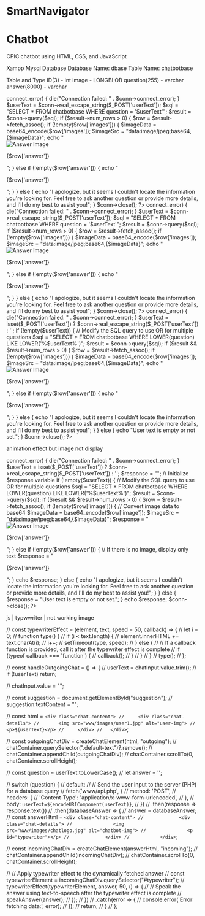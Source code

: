 # SmartNavigator
# Chatbot
CPIC chatbot using HTML, CSS, and JavaScript


Xampp Mysql Database
	Database Name: dbase
	Table Name: chatbotbase

Table and Type
	ID(3) - int
	image - LONGBLOB
	question(255) - varchar
	answer(8000) - varchar










<?php
$servername = "localhost";
$username = "root";
$password = "";
$dbname = "dbase";

$conn = new mysqli($servername, $username, $password, $dbname);

if ($conn->connect_error) {
    die("Connection failed: " . $conn->connect_error);
}

$userText = $conn->real_escape_string($_POST['userText']);

$sql = "SELECT * FROM chatbotbase WHERE question = '$userText'";
$result = $conn->query($sql);

if ($result->num_rows > 0) {
    $row = $result->fetch_assoc();

    if (!empty($row['images'])) {
        $imageData = base64_encode($row['images']);
        $imageSrc = "data:image/jpeg;base64,{$imageData}";
        echo "<div class='chat-details1'>
                  <div class='image-container'>
                      <img src='{$imageSrc}' alt='Answer Image'>
                  </div>
                  <div class='text-container'>
                      <p>{$row['answer']}</p>
                  </div>
              </div>";
    } else if (!empty($row['answer'])) {
        echo "<div class='chat-details1'>
                  <div class='text-container'>
                      <p>{$row['answer']}</p>
                  </div>
              </div>";
    }
} else {
    echo "I apologize, but it seems I couldn't locate the information you're looking for. Feel free to ask another question or provide more details, and I'll do my best to assist you!";
}

$conn->close();
?>


















<?php
$servername = "localhost";
$username = "root";
$password = "";
$dbname = "dbase";

$conn = new mysqli($servername, $username, $password, $dbname);

if ($conn->connect_error) {
    die("Connection failed: " . $conn->connect_error);
}

$userText = $conn->real_escape_string($_POST['userText']);

$sql = "SELECT * FROM chatbotbase WHERE question = '$userText'";
$result = $conn->query($sql);

if ($result->num_rows > 0) {
    $row = $result->fetch_assoc();

    if (!empty($row['images'])) {
        $imageData = base64_encode($row['images']);
        $imageSrc = "data:image/jpeg;base64,{$imageData}";
        echo "<div class='chat-details1'>
                  <div class='image-container'>
                      <img src='{$imageSrc}' alt='Answer Image'>
                  </div>
                  <div class='text-container'>
                      <p>{$row['answer']}</p>
                  </div>
              </div>";
    } else if (!empty($row['answer'])) {
        echo "<div class='chat-details1'>
                  <div class='text-container'>
                      <p>{$row['answer']}</p>
                  </div>
              </div>";
    }
} else {
    echo "I apologize, but it seems I couldn't locate the information you're looking for. Feel free to ask another question or provide more details, and I'll do my best to assist you!";
}

$conn->close();
?>














<?php
$servername = "localhost";
$username = "root";
$password = "";
$dbname = "dbase";

$conn = new mysqli($servername, $username, $password, $dbname);

if ($conn->connect_error) {
    die("Connection failed: " . $conn->connect_error);
}

$userText = isset($_POST['userText']) ? $conn->real_escape_string($_POST['userText']) : '';

if (!empty($userText)) {
    // Modify the SQL query to use OR for multiple questions
    $sql = "SELECT * FROM chatbotbase WHERE LOWER(question) LIKE LOWER('%$userText%')";
    $result = $conn->query($sql);

    if ($result && $result->num_rows > 0) {
        $row = $result->fetch_assoc();

        if (!empty($row['images'])) {
            $imageData = base64_encode($row['images']);
            $imageSrc = "data:image/jpeg;base64,{$imageData}";
            echo "<div class='chat-details1'>
                      <div class='image-container'>
                          <img src='{$imageSrc}' alt='Answer Image'>
                      </div>
                      <div class='text-container'>
                          <p>{$row['answer']}</p>
                      </div>
                  </div>";
        } else if (!empty($row['answer'])) {
            echo "<div class='chat-details1'>
                      <div class='text-container'>
                          <p>{$row['answer']}</p>
                      </div>
                  </div>";
        }
    } else {
        echo "I apologize, but it seems I couldn't locate the information you're looking for. Feel free to ask another question or provide more details, and I'll do my best to assist you!";
    }
} else {
    echo "User text is empty or not set.";
}

$conn->close();
?>













































































































animation effect but image not display


<?php
$servername = "localhost";
$username = "root";
$password = "";
$dbname = "dbase";

$conn = new mysqli($servername, $username, $password, $dbname);

if ($conn->connect_error) {
    die("Connection failed: " . $conn->connect_error);
}

$userText = isset($_POST['userText']) ? $conn->real_escape_string($_POST['userText']) : '';
$response = ""; // Initialize $response variable

if (!empty($userText)) {
    // Modify the SQL query to use OR for multiple questions
    $sql = "SELECT * FROM chatbotbase WHERE LOWER(question) LIKE LOWER('%$userText%')";
    $result = $conn->query($sql);

    if ($result && $result->num_rows > 0) {
    $row = $result->fetch_assoc();

    if (!empty($row['image'])) {
        // Convert image data to base64
        $imageData = base64_encode($row['image']);
        $imageSrc = "data:image/jpeg;base64,{$imageData}";
        $response = "<div class='chat-details1'>
                        <div class='image-container'>
                            <img src='{$imageSrc}' alt='Answer Image'>
                        </div>
                        <div class='text-container'>
                            <p>{$row['answer']}</p>
                        </div>
                    </div>";
    } else if (!empty($row['answer'])) {
        // If there is no image, display only text
        $response = "<div class='chat-details1'>
                        <div class='text-container'>
                            <p>{$row['answer']}</p>
                        </div>
                    </div>";
    }

    echo $response;
} else {
    echo "I apologize, but it seems I couldn't locate the information you're looking for. Feel free to ask another question or provide more details, and I'll do my best to assist you!";
}
} else {
    $response = "User text is empty or not set.";
}

echo $response;
$conn->close();
?>
























js | typwwriter | not working image

// const typewriterEffect = (element, text, speed = 50, callback) => {
//   let i = 0;
//   function type() {
//     if (i < text.length) {
//       element.innerHTML += text.charAt(i);
//       i++;
//       setTimeout(type, speed);
//     } else {
//       // If a callback function is provided, call it after the typewriter effect is complete
//       if (typeof callback === 'function') {
//         callback();
//       }
//     }
//   }
//   type();
// };

// const handleOutgoingChat = () => {
//   userText = chatInput.value.trim();
//   if (!userText) return;

//   chatInput.value = "";

//   const suggestion = document.getElementById("suggestion");
//   suggestion.textContent = "";

//   const html = `<div class="chat-content">
//     <div class="chat-details">
//       <img src="www/images/user1.jpg" alt="user-img">
//       <p>${userText}</p>
//     </div>
//   </div>`;

//   const outgoingChatDiv = createChatElement(html, "outgoing");
//   chatContainer.querySelector(".default-text")?.remove();
//   chatContainer.appendChild(outgoingChatDiv);
//   chatContainer.scrollTo(0, chatContainer.scrollHeight);

//   const question = userText.toLowerCase();
//   let answer = '';

//   switch (question) {
//     default:
//       // Send the user input to the server (PHP) for a database query
//       fetch('www/api.php', {
//         method: 'POST',
//         headers: {
//           'Content-Type': 'application/x-www-form-urlencoded',
//         },
//         body: `userText=${encodeURIComponent(userText)}`,
//       })
//         .then(response => response.text())
//         .then(databaseAnswer => {
//           answer = databaseAnswer;
//           const answerHtml = `<div class="chat-content">
//             <div class="chat-details">
//               <img src="www/images/chatlogo.jpg" alt="chatbot-img">
//               <p id="typewriter"></p>
//             </div>
//           </div>`;

//           const incomingChatDiv = createChatElement(answerHtml, "incoming");
//           chatContainer.appendChild(incomingChatDiv);
//           chatContainer.scrollTo(0, chatContainer.scrollHeight);

//           // Apply typewriter effect to the dynamically fetched answer
//           const typewriterElement = incomingChatDiv.querySelector("#typewriter");
//           typewriterEffect(typewriterElement, answer, 50, () => {
//             // Speak the answer using text-to-speech after the typewriter effect is complete
//             speakAnswer(answer);
//           });
//         })
//         .catch(error => {
//           console.error('Error fetching data:', error);
//         });
//       return;
//   }
// };